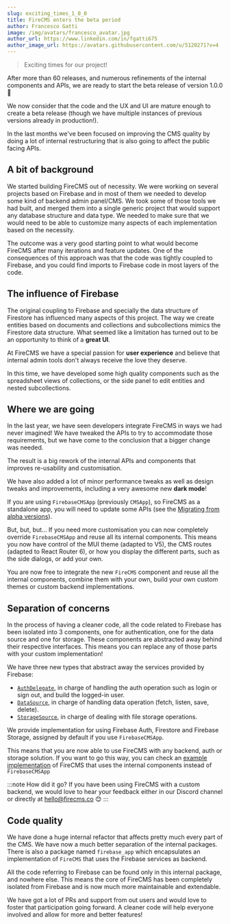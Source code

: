 ```yaml
---
slug: exciting_times_1_0_0
title: FireCMS enters the beta period
author: Francesco Gatti
image: /img/avatars/francesco_avatar.jpg
author_url: https://www.linkedin.com/in/fgatti675
author_image_url: https://avatars.githubusercontent.com/u/5120271?v=4
---
```



> Exciting times for our project!

After more than 60 releases, and numerous refinements of the internal components
and APIs, we are ready to start the beta release of version 1.0.0 💃

We now consider that the code and the UX and UI are mature enough
to create a beta release (though we have multiple instances of previous versions
already in production!).

In the last months we've been focused on improving the CMS quality by
doing a lot of internal restructuring that is also going to affect the public
facing APIs.

## A bit of background

We started building FireCMS out of necessity. We were working on several
projects based on Firebase and in most of them we needed to develop some kind of
backend admin panel/CMS. We took some of those tools we had built, and merged
them into a single generic project that would support any database structure and
data type. We needed to make sure that we would need to be able to customize
many aspects of each implementation based on the necessity.

The outcome was a very good starting point to what would become FireCMS after
many iterations and feature updates. One of the consequences of this approach
was that the code was tightly coupled to Firebase, and you could find imports to
Firebase code in most layers of the code.

## The influence of Firebase

The original coupling to Firebase and specially the data structure of Firestore
has influenced many aspects of this project. The way we create entities based on
documents and collections and subcollections mimics the Firestore data
structure. What seemed like a limitation has turned out to be an
opportunity to think of a **great UI**.

At FireCMS we have a special passion for **user experience** and believe that
internal admin tools don't always receive the love they deserve.

In this time, we have developed some high quality components such as the
spreadsheet views of collections, or the side panel to edit entities and nested
subcollections.

## Where we are going

In the last year, we have seen developers integrate FireCMS in ways we had never
imagined! We have tweaked the APIs to try to accommodate those requirements, but
we have come to the conclusion that a bigger change was needed.

The result is a big rework of the internal APIs and components that improves
re-usability and customisation.

We have also added a lot of minor performance tweaks as well as design tweaks
and improvements, including a very awesome new **dark mode**!

If you are using `FirebaseCMSApp` (previously `CMSApp`), so FireCMS as a
standalone app, you will need to update some APIs (see the [Migrating from alpha versions](../docs/1.0.0/migrating_from_alpha_versions)).

But, but, but...
If you need more customisation you can now completely
override `FirebaseCMSApp` and reuse all its internal components. This means you now
have control of the MUI theme (adapted to V5), the CMS routes (adapted to React
Router 6), or how you display the different parts, such as the side dialogs, or
add your own.

You are now free to integrate the new `FireCMS` component and reuse all the
internal components, combine them with your own, build your own custom themes
or custom backend implementations.

## Separation of concerns

In the process of having a cleaner code, all the code related to Firebase has
been isolated into 3 components, one for authentication, one
for the data source and one for storage. These components are abstracted away
behind their respective interfaces. This means you can replace any of those
parts with your custom implementation!

We have three new types that abstract away the services provided by Firebase:
- [`AuthDelegate`](/docs/1.0.0/api/types/authdelegate), in charge of handling
  the auth operation such as login or sign out, and build the logged-in user.
- [`DataSource`](/docs/1.0.0/api/interfaces/datasource), in charge of handling data
  operation (fetch, listen, save, delete).
- [`StorageSource`](/docs/1.0.0/api/interfaces/storagesource), in charge of dealing
  with file storage operations.

We provide implementation for using Firebase Auth, Firestore and Firebase Storage,
assigned by default if you use `FirebaseCMSApp`.

This means that you are now able to use FireCMS with any backend, auth or storage
solution. If you want to go this way, you can check an [example implementation](../docs/1.0.0/custom_cms_app)
of FireCMS that uses the internal components instead of `FirebaseCMSApp`

:::note How did it go?
If you have been using FireCMS with a custom backend, we would love to hear your feedback
either in our Discord channel or directly at hello@firecms.co 😊
:::

## Code quality

We have done a huge internal refactor that affects pretty much every part of the
CMS. We have now a much better separation of the internal packages. There is
also a package named `firebase_app` which encapsulates an implementation of
`FireCMS` that uses the Firebase services as backend.

All the code referring to Firebase can be found only in this internal package,
and nowhere else. This means the core of FireCMS has been completely isolated
from Firebase and is now much more maintainable and extendable.

We have got a lot of PRs and support from out users and would love to foster
that participation going forward. A cleaner code will help everyone involved
and allow for more and better features!



